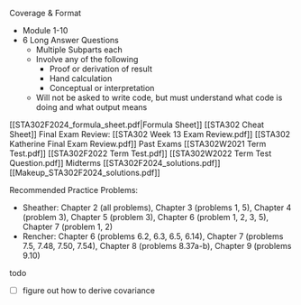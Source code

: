 
Coverage & Format
- Module 1-10
- 6 Long Answer Questions
	- Multiple Subparts each
	- Involve any of the following
		- Proof or derivation of result
		- Hand calculation
		- Conceptual or interpretation 
	- Will not be asked to write code, but must understand what code is doing and what output means

[[STA302F2024_formula_sheet.pdf|Formula Sheet]]
[[STA302 Cheat Sheet]]
Final Exam Review: 
 	[[STA302 Week 13 Exam Review.pdf]]
 	[[STA302 Katherine Final Exam Review.pdf]]
Past Exams
	[[STA302W2021 Term Test.pdf]]
	[[STA302F2022 Term Test.pdf]]
	[[STA302W2022 Term Test Question.pdf]]
Midterms
	[[STA302F2024_solutions.pdf]]
	[[Makeup_STA302F2024_solutions.pdf]]


Recommended Practice Problems:
- Sheather: Chapter 2 (all problems), Chapter 3 (problems 1, 5), Chapter 4 (problem 3), Chapter 5 (problem 3), Chapter 6 (problem 1, 2, 3, 5), Chapter 7 (problem 1, 2)
- Rencher: Chapter 6 (problems 6.2, 6.3, 6.5, 6.14), Chapter 7 (problems 7.5, 7.48, 7.50, 7.54), Chapter 8 (problems 8.37a-b), Chapter 9 (problems 9.10)

todo
- [ ] figure out how to derive covariance